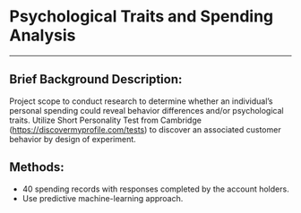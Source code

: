 # Psychological Traits and Spending Analysis
----
## Brief Background Description:
Project scope to conduct research to determine whether an individual’s personal spending could reveal behavior differences and/or psychological traits. Utilize Short Personality Test from Cambridge (https://discovermyprofile.com/tests) to discover an associated customer behavior by design of experiment.
## Methods:
* 40 spending records with responses completed by the account holders.
* Use predictive machine-learning approach.
